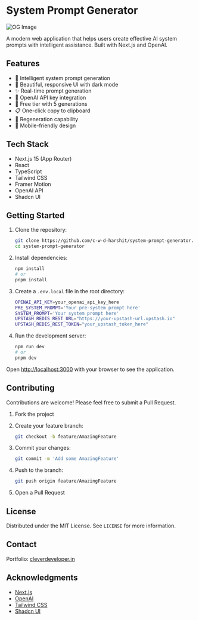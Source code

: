 # System Prompt Generator

![OG Image](https://www.systemprompt.pro/og.png)

A modern web application that helps users create effective AI system prompts with intelligent assistance. Built with Next.js and OpenAI.

## Features

- 🚀 Intelligent system prompt generation
- 🎨 Beautiful, responsive UI with dark mode
- ✨ Real-time prompt generation
- 🔑 OpenAI API key integration
- 💯 Free tier with 5 generations
- 📋 One-click copy to clipboard
- 🔄 Regeneration capability
- 📱 Mobile-friendly design

## Tech Stack

- Next.js 15 (App Router)
- React
- TypeScript
- Tailwind CSS
- Framer Motion
- OpenAI API
- Shadcn UI

## Getting Started

1. Clone the repository:

   ```sh
   git clone https://github.com/c-w-d-harshit/system-prompt-generator.git
   cd system-prompt-generator
   ```

2. Install dependencies:

   ```bash
   npm install
   # or
   pnpm install
   ```

3. Create a `.env.local` file in the root directory:

   ```bash
   OPENAI_API_KEY=your_openai_api_key_here
   PRE_SYSTEM_PROMPT='Your pre-system prompt here'
   SYSTEM_PROMPT='Your system prompt here'
   UPSTASH_REDIS_REST_URL="https://your-upstash-url.upstash.io"
   UPSTASH_REDIS_REST_TOKEN="your_upstash_token_here"
   ```

4. Run the development server:

   ```bash
   npm run dev
   # or
   pnpm dev
   ```

Open [http://localhost:3000](http://localhost:3000) with your browser to see the application.

## Contributing

Contributions are welcome! Please feel free to submit a Pull Request.

1. Fork the project
2. Create your feature branch:

   ```bash
   git checkout -b feature/AmazingFeature
   ```

3. Commit your changes:

   ```bash
   git commit -m 'Add some AmazingFeature'
   ```

4. Push to the branch:

   ```bash
   git push origin feature/AmazingFeature
   ```

5. Open a Pull Request

## License

Distributed under the MIT License. See `LICENSE` for more information.

## Contact

Portfolio: [cleverdeveloper.in](https://www.cleverdeveloper.in)

## Acknowledgments

- [Next.js](https://nextjs.org/)
- [OpenAI](https://openai.com/)
- [Tailwind CSS](https://tailwindcss.com/)
- [Shadcn UI](https://ui.shadcn.com/)
